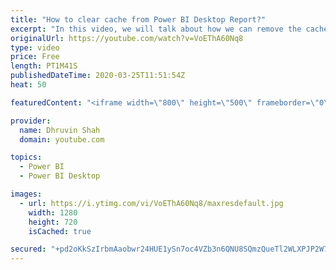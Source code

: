 ```yaml
---
title: "How to clear cache from Power BI Desktop Report?"
excerpt: "In this video, we will talk about how we can remove the cache from the Power BI Desktop Report.  If you really like this video don’t forget to subscribe to my channel. *************** Contact me for any Questions, Consulting Service or Development Service: LinkedIn: https://www.linkedin.com/in/dhruvin-shah-2134a6117/"
originalUrl: https://youtube.com/watch?v=VoEThA60Nq8
type: video
price: Free
length: PT1M41S
publishedDateTime: 2020-03-25T11:51:54Z
heat: 50

featuredContent: "<iframe width=\"800\" height=\"500\" frameborder=\"0\" src=\"https://www.youtube.com/embed/VoEThA60Nq8\" allow=\"accelerometer; autoplay; encrypted-media; gyroscope; picture-in-picture\" allowfullscreen></iframe>"

provider:
  name: Dhruvin Shah
  domain: youtube.com

topics:
  - Power BI
  - Power BI Desktop

images:
  - url: https://i.ytimg.com/vi/VoEThA60Nq8/maxresdefault.jpg
    width: 1280
    height: 720
    isCached: true

secured: "+pd2oKkSzIrbmAaobwr24HUE1ySn7oc4VZb3n6QNU8SQmzQueTl2WLXPJP2W7u/RrjL/d2DBWfPTiLFUpTqaDewL9lMKdKpEuVMsIbfNfbVj9KEFx6cU86AEMQQ/IGEK3q76WuiZvcljB0g6BKaoifba4duiLs/gyt9aOiMEsaTf4yDK7unujK1phbtQQYztRdQibMkPd7sZzER9uUapOQUa6FlQEuZYot6RlP7NTcVHiq6buZcwNUfEiDuoM3JhZE4nfaVMFoMuKFIZChQZFaMsQEZjIiQH9lHnjVUMHtNk/sQ7BeZfQaV/SNXxZAlj1RlSt/dKIwdbR8TsW4I8JdSL0cQjgSeeGGmBvb0morv1d0HxZ2Bc9BZMdKhZ0qha3B2G83oAw9DeQCofOSABjd5m5rsaFwMzS8Jjr/CPYSs=;fVQGvW9v4GgzmorLOVNKWQ=="
---
```


